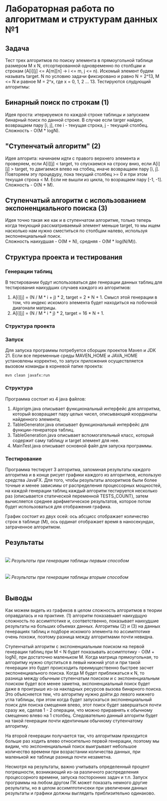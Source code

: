 # Лабораторная работа по алгоритмам и структурам данных №1

<h2>Задача</h2> 
Тест трех алгоритмов по поиску элемента в прямоугольной таблице размером M x N, отсортированной одновременно по столбцам и строкам (A[i][j] <= A[m][n] -> i <= m, j <= n). Искомый элемент будем называть target. N по условию задачи фиксировано и равно N = 2^13, M <= N и равное M = 2^x, где x = 0, 1, 2 ... 13. Тестируются слудующий алгоритмы:

<h2>Бинарный поиск по строкам (1)</h2>
Идея проста: итерируемся по каждой строке таблицы и запускаем бинарный поиск по данной строке. В случае если targer найден, возвращаем пару [i, j], гле i - текущая строка, j - текущий столбец.
</br>
Сложность - O(M * logN). 

<h2>"Ступенчатый алгоритм" (2)</h2> 
Идея алгорита: начинаем идти с правого верхнего элемента и проверяем, если A[i][j] < target, то спускаемся на строку вниз, если A[i][j] > target, то двигаемся влево на стобец, иначе возвращаем пару [i, j]. Повторяем эту процедуру, пока текущий столбец >= 0 и при этом текущая строка < M. Если не вышли из цикла, то возращаем пару [-1, -1].
</br> 
Сложность - O(N + M).

<h2>Ступенчатый алгоритм с использованием экспоненциального поиска (3)</h2> 
Идея точно такая же как и в ступенчатом алгоритме, только теперь когда текующий рассматриваемый элемент меньше target, то мы ищем насколько нам нужно сместиться по столбцам налево, используя экспоненциальный поиск.
</br>
 Сложность наихудшая - O(M + N), средняя - O(M * log(N/M)).

<h2>Структура проекта и тестирования</h2>
<h3>Генерации таблиц</h3>
В тестировании будут использоваться две генерации данных таблиц для тестирования наихудших случаев каждого из алгоритмов:

1) A[i][j] = (N / M * i + j) * 2, target = 2 * N + 1. Смысл этой генерации в том, что индекс искомого элемента будет находиться на побочной диагонали матрицы.
2) A[i][j] = (N / M * i * j) * 2, target = 16 * N + 1.

<h3>Структура проекта</h3>

<h3>Запуск</h3>
Для запуска программы потребуется сборщик проектов Maven и JDK 21. Если все переменные среды MAVEN_HOME и JAVA_HOME установлены корректно, то запуск приложения осуществляется вызовом команды в корневой папке проекта:

```
mvn clean javafx:run
```

<h3>Структура</h3> 

Программа состоит из 4 java файлов:
1) Algorigm.java описывает функциональный интерфейс для алгоритма, который возвращает пару целых чисел, описывающий координаты найденного элемента;
2) TableGenerator.java описывает функциональный интерфейс для функции-генератора таблиц.
3) TableGeneration.java описывает вспомогательный класс, который содержит саму таблицу и target элемент для нее.
4) MainTest.java описывает основной файл для запуска программы.

<h3>Тестирование</h3>
Программа тестирует 3 алгоритма, запоминая результаты каждого алгоритма и в конце рисует графики каждого из алгоритмов, использую средства JavaFX. Для того, чтобы результаты алооритмов были более точные и менее зависимы от распределения процессорных мощностей, на каждой генерации таблиц каждый алгоритм тестируется несколько раз (описывается статической переменной TESTS_COUNT), затем вычисляется среднее арифметическое результатов, которое потом будет использоваться для отображения графика.

График состоит из двух осей: ось абсцисс отображает количество строк в таблице (M), ось ординат отображает время в наносекундах, затраченное алгоритмом.

<h2>Результаты</h2>
</br>
<image src="charts/first_table_generation_test.png">
<i>Результаты при генерации таблицы первым способом</i>
</br>
</br>
</br>
<image src="charts/second_table_generation_test.png">
<i>Результаты при генерации таблицы вторым способом</i>
</br>
</br>

<h2>Выводы</h2> 

Как можем видеть из графиков в целом сложность алгоритмов в теории оправдалась и на практике. (1) алгоритм показавыает наихудщую сложность по ассимптотике и, соответственно, показывает наихудшие результаты на больших объемах данных. Алгоритмы (2) и (3) на данных генерациях таблиц и подборе искомого элемента по ассимптотике очень похожи, поэтому разница между алгоритмами почти невидна. 

Ступенчатый алгоритм с экспоненциальным поиском на первой генерации таблиц при M < N будет показывать ассимптотику - O(M + logN), при достаточно маленьком M. Когда матрица прямоугольная, то алгоритму нужно спуститься в левый нижний угол и при такой генерации это будет происходить преимущественно быстрее засчет экспоненциального поиска. Когда M будет приближаться к N, то разница между обычным ступенчатым поиском и с экспоненциальным поиском будет все менее заметна, экспоненциальный поиск будет даже в проигрыше из-за накладных ресурсов вызова бинарного поиска. Это объясняется тем, что алгоритму нужно дойти до левого нижнего угла таблицы, при этом когда будет запускаться экспоненциальный поиск для поиска смещения влево, этот поиск будет завершаться почти сразу же, сделав 1 - 2 операции, что можно приравнять к обычному смещению влево на 1 столбец. Следовательно данный алгоритм будет на такой генерации почти идентичным обычному ступенчатому алгоритму.

На второй генерации получается так, что алгоритмам приходится больше раз ходить влево относительно первой генерации, поэтому мы видим, что экспоненциальный поиск выигрывает небольшое количество времени при возрастании количества данных, при маленькой же таблице разница почти незаметна.

Несмотря на результаты, важно учитывать определенный процент погрешности, возникающий из-за различного распределения процессорного времени, запуска посторонних задач и т.п. Запуск программы на любом другом ПК может показать немного другие результаты, но в целом ассимптотичсеки при увеличении данных результаты и графики должны выглядеть приблизительно одинаково.